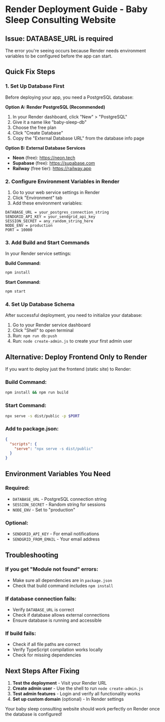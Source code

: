 # Render Deployment Guide - Baby Sleep Consulting Website

## Issue: DATABASE_URL is required

The error you're seeing occurs because Render needs environment variables to be configured before the app can start.

## Quick Fix Steps

### 1. Set Up Database First
Before deploying your app, you need a PostgreSQL database:

**Option A: Render PostgreSQL (Recommended)**
1. In your Render dashboard, click "New" > "PostgreSQL"
2. Give it a name like "baby-sleep-db"
3. Choose the free plan
4. Click "Create Database"
5. Copy the "External Database URL" from the database info page

**Option B: External Database Services**
- **Neon** (free): https://neon.tech
- **Supabase** (free): https://supabase.com
- **Railway** (free tier): https://railway.app

### 2. Configure Environment Variables in Render
1. Go to your web service settings in Render
2. Click "Environment" tab
3. Add these environment variables:

```
DATABASE_URL = your_postgres_connection_string
SENDGRID_API_KEY = your_sendgrid_api_key
SESSION_SECRET = any_random_string_here
NODE_ENV = production
PORT = 10000
```

### 3. Add Build and Start Commands
In your Render service settings:

**Build Command:**
```bash
npm install
```

**Start Command:**
```bash
npm start
```

### 4. Set Up Database Schema
After successful deployment, you need to initialize your database:

1. Go to your Render service dashboard
2. Click "Shell" to open terminal
3. Run: `npm run db:push`
4. Run: `node create-admin.js` to create your first admin user

## Alternative: Deploy Frontend Only to Render

If you want to deploy just the frontend (static site) to Render:

### Build Command:
```bash
npm install && npm run build
```

### Start Command:
```bash
npx serve -s dist/public -p $PORT
```

### Add to package.json:
```json
{
  "scripts": {
    "serve": "npx serve -s dist/public"
  }
}
```

## Environment Variables You Need

### Required:
- `DATABASE_URL` - PostgreSQL connection string
- `SESSION_SECRET` - Random string for sessions
- `NODE_ENV` - Set to "production"

### Optional:
- `SENDGRID_API_KEY` - For email notifications
- `SENDGRID_FROM_EMAIL` - Your email address

## Troubleshooting

### If you get "Module not found" errors:
- Make sure all dependencies are in `package.json`
- Check that build command includes `npm install`

### If database connection fails:
- Verify `DATABASE_URL` is correct
- Check if database allows external connections
- Ensure database is running and accessible

### If build fails:
- Check if all file paths are correct
- Verify TypeScript compilation works locally
- Check for missing dependencies

## Next Steps After Fixing

1. **Test the deployment** - Visit your Render URL
2. **Create admin user** - Use the shell to run `node create-admin.js`
3. **Test admin features** - Login and verify all functionality works
4. **Set up custom domain** (optional) - In Render settings

Your baby sleep consulting website should work perfectly on Render once the database is configured!